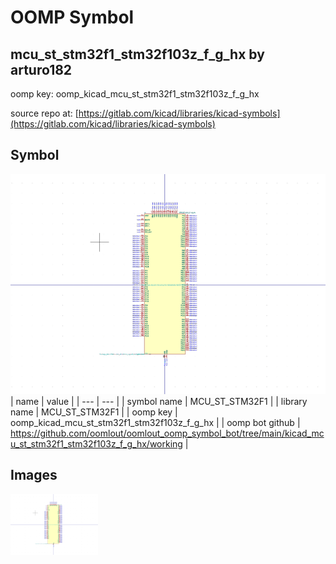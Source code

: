 # OOMP Symbol  
## mcu_st_stm32f1_stm32f103z_f_g_hx  by arturo182  
  
oomp key: oomp_kicad_mcu_st_stm32f1_stm32f103z_f_g_hx  
  
source repo at: [https://gitlab.com/kicad/libraries/kicad-symbols](https://gitlab.com/kicad/libraries/kicad-symbols)  
## Symbol  
  
[![working.png](working_600.png)](working.png)  
| name | value | 
| --- | --- | 
| symbol name | MCU_ST_STM32F1 | 
| library name | MCU_ST_STM32F1 | 
| oomp key | oomp_kicad_mcu_st_stm32f1_stm32f103z_f_g_hx | 
| oomp bot github | https://github.com/oomlout/oomlout_oomp_symbol_bot/tree/main/kicad_mcu_st_stm32f1_stm32f103z_f_g_hx/working | 
## Images  
  
[![working.png](working_140.png)](working.png)  

